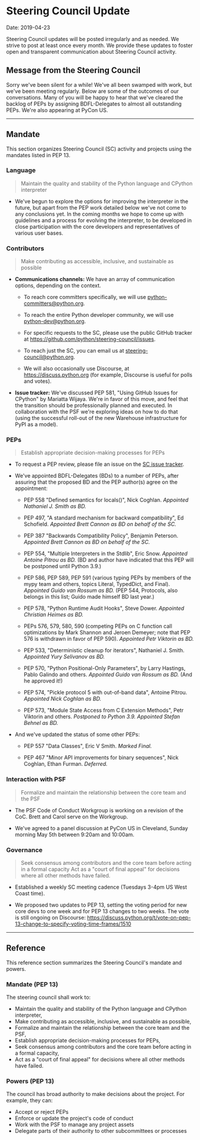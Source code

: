 # Steering Council Update

Date: 2019-04-23

Steering Council updates will be posted irregularly and as needed.
We strive to post at least once every month.  We provide these updates
to foster open and transparent communication about Steering Council
activity.

## Message from the Steering Council

Sorry we've been silent for a while!  We've all been swamped with
work, but we've been meeting regularly.  Below are some of the
outcomes of our conversations.  Many of you will be happy to hear that
we've cleared the backlog of PEPs by assigning BDFL-Delegates to
almost all outstanding PEPs.  We're also appearing at PyCon US.

---

## Mandate

This section organizes Steering Council (SC) activity and projects
using the mandates listed in PEP 13.

### Language

> Maintain the quality and stability of the Python language and CPython interpreter

- We've begun to explore the options for improving the interpreter in
  the future, but apart from the PEP work detailed below we've not come to any
  conclusions yet.  In the coming months we hope to come up with
  guidelines and a process for evolving the interpreter, to be
  developed in close participation with the core developers and
  representatives of various user bases.

### Contributors

> Make contributing as accessible, inclusive, and sustainable as possible

- **Communications channels:** We have an array of communication
  options, depending on the context.

  - To reach core committers specifically, we will use
    python-committers@python.org.

  - To reach the entire Python developer community, we will use
    python-dev@python.org.

  - For specific requests to the SC, please use
    the public GitHub tracker at https://github.com/python/steering-council/issues.

  - To reach just the SC, you can email us at
    steering-council@python.org.

  - We will also occasionally use Discourse, at
    https://discuss.python.org (for example, Discourse is useful for
    polls and votes).

- **Issue tracker:** We've discussed PEP 581, "Using GitHub Issues for
  CPython" by Mariatta Wijaya.  We're in favor of this move, and feel
  that the transition should be professionally planned and executed.
  In collaboration with the PSF we're exploring ideas on how to do
  that (using the successful roll-out of the new Warehouse
  infrastructure for PyPI as a model).


### PEPs

> Establish appropriate decision-making processes for PEPs

- To request a PEP review, please file an issue on the
  [SC issue tracker](https://github.com/python/steering-council/issues).

- We've appointed BDFL-Delegates (BDs) to a number of PEPs, after
  assuring that the proposed BD and the PEP author(s) agree on the
  appointment:

  - PEP 558 "Defined semantics for locals()", Nick Coghlan.
    *Appointed Nathaniel J. Smith as BD.*

  - PEP 497, "A standard mechanism for backward compatibility", Ed Schofield.
    *Appointed Brett Cannon as BD on behalf of the SC.*

  - PEP 387 "Backwards Compatibility Policy", Benjamin Peterson.
    *Appointed Brett Cannon as BD on behalf of the SC.*

  - PEP 554, "Multiple Interpreters in the Stdlib", Eric Snow.
    *Appointed Antoine Pitrou as BD.* (BD and author have indicated
    that this PEP will be postponed until Python 3.9.)

  - PEP 586, PEP 589, PEP 591 (various typing PEPs by members of the
    mypy team and others, topics Literal, TypedDict, and Final).
    *Appointed Guido van Rossum as BD.*  (PEP 544, Protocols, also
    belongs in this list; Guido made himself BD last year.)

  - PEP 578, "Python Runtime Audit Hooks", Steve Dower.
    *Appointed Christian Heimes as BD.*

  - PEPs 576, 579, 580, 590 (competing PEPs on C function call
    optimizations by Mark Shannon and Jeroen Demeyer; note that PEP
    576 is withdrawn in favor of PEP 590).
    *Appointed Petr Viktorin as BD.*

  - PEP 533, "Deterministic cleanup for iterators", Nathaniel J. Smith.
    *Appointed Yury Selivanov as BD.*

  - PEP 570, "Python Positional-Only Parameters", by Larry Hastings,
    Pablo Galindo and others.
    *Appointed Guido van Rossum as BD.*  (And he approved it!)

  - PEP 574, "Pickle protocol 5 with out-of-band data", Antoine Pitrou.
    *Appointed Nick Coghlan as BD.*

  - PEP 573, "Module State Access from C Extension Methods", Petr
    Viktorin and others.
    *Postponed to Python 3.9.  Appointed Stefan Behnel as BD.*

- And we've updated the status of some other PEPs:

  - PEP 557 "Data Classes", Eric V Smith.  *Marked Final.*

  - PEP 467 "Minor API improvements for binary sequences", Nick
    Coghlan, Ethan Furman.  *Deferred.*

### Interaction with PSF

> Formalize and maintain the relationship between the core team and the PSF

- The PSF Code of Conduct Workgroup is working on a revision of the CoC. Brett and Carol
  serve on the Workgroup.

- We've agreed to a panel discussion at PyCon US in Cleveland, Sunday
  morning May 5th between 9:20am and 10:00am.

### Governance

> Seek consensus among contributors and the core team before acting in a formal capacity
> Act as a "court of final appeal" for decisions where all other methods have failed.

- Established a weekly SC meeting cadence (Tuesdays 3-4pm US West Coast time).

- We proposed two updates to PEP 13, setting the voting period for new
  core devs to one week and for PEP 13 changes to two weeks.
  The vote is still ongoing on Discourse:
  https://discuss.python.org/t/vote-on-pep-13-change-to-specify-voting-time-frames/1510

---

## Reference

This reference section summarizes the Steering Council's mandate and powers.

### Mandate (PEP 13)

The steering council shall work to:

- Maintain the quality and stability of the Python language and
  CPython interpreter,
- Make contributing as accessible, inclusive, and sustainable as
  possible,
- Formalize and maintain the relationship between the core team and
  the PSF,
- Establish appropriate decision-making processes for PEPs,
- Seek consensus among contributors and the core team before acting in
  a formal capacity,
- Act as a "court of final appeal" for decisions where all other
  methods have failed.

### Powers (PEP 13)

The council has broad authority to make decisions about the project.
For example, they can:

- Accept or reject PEPs
- Enforce or update the project's code of conduct
- Work with the PSF to manage any project assets
- Delegate parts of their authority to other subcommittees or
  processes

